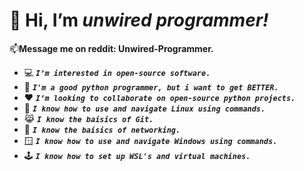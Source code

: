 # 👋 Hi, I’m *unwired programmer!*
📫**Message me on reddit: Unwired-Programmer.**
- 💻 ***`I’m interested in open-source software.`***
- 🌱 ***`I'm a good python programmer, but i want to get BETTER.`***
- ❤️ ***`I’m looking to collaborate on open-source python projects.`***
- 🐧 ***`I know how to use and navigate Linux using commands.`***
- 😹 ***`I know the baisics of Git.`***
- 📶 ***`I know the baisics of networking.`***
- 🪟 ***`I know how to use and navigate Windows using commands.`***
- 🕹️ ***`I know how to set up WSL's and virtual machines.`***
